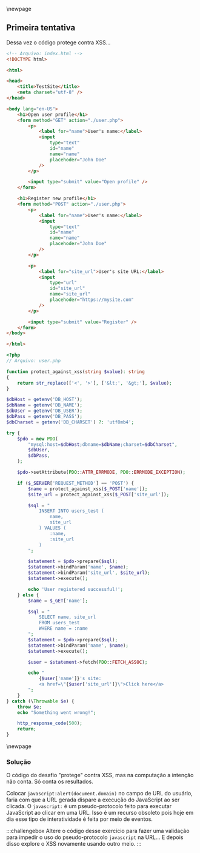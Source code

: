 \newpage
## Primeira tentativa

Dessa vez o código protege contra XSS...

```html
<!-- Arquivo: index.html -->
<!DOCTYPE html>

<html>

<head>
    <title>TestSite</title>
    <meta charset="utf-8" />
</head>

<body lang="en-US">
    <h1>Open user profile</h1>
    <form method="GET" action="./user.php">
        <p>
            <label for="name">User's name:</label>
            <input
                type="text"
                id="name"
                name="name"
                placehoder="John Doe"
            />
        </p>

        <input type="submit" value="Open profile" />
    </form>

    <h1>Register new profile</h1>
    <form method="POST" action="./user.php">
        <p>
            <label for="name">User's name:</label>
            <input
                type="text"
                id="name"
                name="name"
                placehoder="John Doe"
            />
        </p>

        <p>
            <label for="site_url">User's site URL:</label>
            <input
                type="url"
                id="site_url"
                name="site_url"
                placehoder="https://mysite.com"
            />
        </p>

        <input type="submit" value="Register" />
    </form>
</body>

</html>
```

```php
<?php
// Arquivo: user.php

function protect_against_xss(string $value): string
{
    return str_replace(['<', '>'], ['&lt;', '&gt;'], $value);
}

$dbHost = getenv('DB_HOST');
$dbName = getenv('DB_NAME');
$dbUser = getenv('DB_USER');
$dbPass = getenv('DB_PASS');
$dbCharset = getenv('DB_CHARSET') ?: 'utf8mb4';

try {
    $pdo = new PDO(
        "mysql:host=$dbHost;dbname=$dbName;charset=$dbCharset",
        $dbUser,
        $dbPass,
    );

    $pdo->setAttribute(PDO::ATTR_ERRMODE, PDO::ERRMODE_EXCEPTION);

    if ($_SERVER['REQUEST_METHOD'] == 'POST') {
        $name = protect_against_xss($_POST['name']);
        $site_url = protect_against_xss($_POST['site_url']);

        $sql = "
            INSERT INTO users_test (
                name,
                site_url
            ) VALUES (
                :name,
                :site_url
            )
        ";

        $statement = $pdo->prepare($sql);
        $statement->bindParam('name', $name);
        $statement->bindParam('site_url', $site_url);
        $statement->execute();

        echo 'User registered successful!';
    } else {
        $name = $_GET['name'];

        $sql = "
            SELECT name, site_url
            FROM users_test
            WHERE name = :name
        ";
        $statement = $pdo->prepare($sql);
        $statement->bindParam('name', $name);
        $statement->execute();

        $user = $statement->fetch(PDO::FETCH_ASSOC);

        echo "
            {$user['name']}'s site:
            <a href=\"{$user['site_url']}\">Click here</a>
        ";
    }
} catch (\Throwable $e) {
    throw $e;
    echo "Something went wrong!";

    http_response_code(500);
    return;
}
```

\newpage
### Solução

O código do desafio "protege" contra XSS, mas na computação a intenção não conta. Só conta os
resultados.

Colocar `javascript:alert(document.domain)` no campo de URL do usuário, faria com que a URL
gerada dispare a execução do JavaScript ao ser clicada. O `javascript:` é um pseudo-protocolo
feito para executar JavaScript ao clicar em uma URL. Isso é um recurso obsoleto pois hoje em
dia esse tipo de interatividade é feita por meio de eventos.

:::challengebox
Altere o código desse exercício para fazer uma validação para impedir o uso do pseudo-protocolo
`javascript` na URL... E depois disso explore o XSS novamente usando outro meio.
:::
